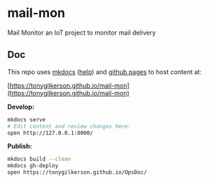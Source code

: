 # mail-mon

Mail Monitor an IoT project to monitor mail delivery

## Doc

This repo uses [mkdocs](https://www.mkdocs.org/) ([help](https://mkdocs.readthedocs.io/en/0.10/)) and [github pages](https://help.github.com/articles/configuring-a-publishing-source-for-github-pages/) to host content at:

[https://tonygilkerson.github.io/mail-mon](https://tonygilkerson.github.io/mail-mon)

**Develop:**

```sh
mkdocs serve
# Edit content and review changes here:
open http://127.0.0.1:8000/
```

**Publish:**

```sh
mkdocs build --clean
mkdocs gh-deploy
open https://tonygilkerson.github.io/OpsDoc/
```
